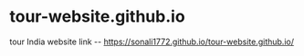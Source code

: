 # tour-website.github.io
tour India website 
link --
https://sonali1772.github.io/tour-website.github.io/ 
